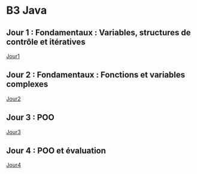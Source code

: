 # B3 Java

## Jour 1 : Fondamentaux : Variables, structures de contrôle et itératives

[Jour1](Jour1.md)

## Jour 2 : Fondamentaux : Fonctions et variables complexes

[Jour2](Jour2.md)

## Jour 3 : POO
[Jour3](jour3.md)

## Jour 4 : POO et évaluation

[Jour4](jour4.md)





